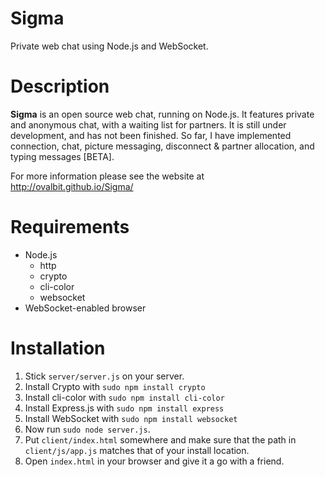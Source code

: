 Sigma
=====

Private web chat using Node.js and WebSocket.

Description
============
**Sigma** is an open source web chat, running on Node.js. It features private and anonymous chat, with a waiting list for partners. It is still under development, and has not been finished. So far, I have implemented connection, chat, picture messaging, disconnect &amp; partner allocation, and typing messages [BETA].

For more information please see the website at http://ovalbit.github.io/Sigma/

Requirements
============
  * Node.js
    * http
    * crypto
    * cli-color
    * websocket
  * WebSocket-enabled browser
  
Installation
============
1. Stick `server/server.js` on your server.
2. Install Crypto with `sudo npm install crypto`
3. Install cli-color with `sudo npm install cli-color`
4. Install Express.js with `sudo npm install express`
5. Install WebSocket with `sudo npm install websocket`
6. Now run `sudo node server.js`.
7. Put `client/index.html` somewhere and make sure that the path in `client/js/app.js` matches that of your install location.
8. Open `index.html` in your browser and give it a go with a friend.
